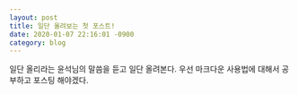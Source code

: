 ```yaml
---
layout: post
title: 일단 올려보는 첫 포스트!
date: 2020-01-07 22:16:01 -0900
category: blog
---
```


일단 올리라는 윤석님의 말씀을 듣고 일단 올려본다.
우선 마크다운 사용법에 대해서 공부하고 포스팅 해야겠다.